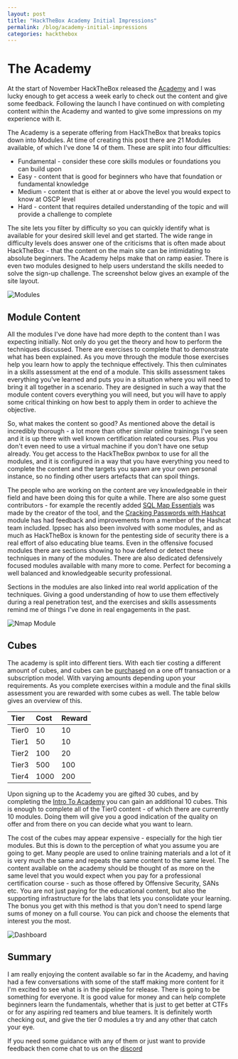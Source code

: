 ```yaml
---
layout: post
title: "HackTheBox Academy Initial Impressions"
permalink: /blog/academy-initial-impressions
categories: hackthebox
---
```


# The Academy

At the start of November HackTheBox released the [Academy](https://academy.hackthebox.eu) and I was lucky enough to get access a week early to check out the content and give some feedback. Following the launch I have continued on with completing content within the Academy and wanted to give some impressions on my experience with it.

The Academy is a seperate offering from HackTheBox that breaks topics down into Modules. At time of creating this post there are 21 Modules available, of which I've done 14 of them. These are split into four difficulties:
* Fundamental - consider these core skills modules or foundations you can build upon
* Easy - content that is good for beginners who have that foundation or fundamental knowledge
* Medium - content that is either at or above the level you would expect to know at OSCP level
* Hard - content that requires detailed understanding of the topic and will provide a challenge to complete

The site lets you filter by difficulty so you can quickly identify what is available for your desired skill level and get started. The wide range in difficulty levels does answer one of the criticisms that is often made about HackTheBox - that the content on the main site can be intimidating to absolute beginners. The Academy helps make that on ramp easier. There is even two modules designed to help users understand the skills needed to solve the sign-up challenge. The screenshot below gives an example of the site layout.

![Modules]({{site.url}}/assets/posts/modules.png)

## Module Content

All the modules I've done have had more depth to the content than I was expecting initially. Not only do you get the theory and how to perform the techniques discussed. There are exercises to complete that to demonstrate what has been explained. As you move through the module those exercises help you learn how to apply the technique effectively. This then culminates in a skills assessment at the end of a module. This skills assessment takes everything you've learned and puts you in a situation where you will need to bring it all together in a scenario. They are designed in such a way that the module content covers everything you will need, but you will have to apply some critical thinking on how best to apply them in order to achieve the objective. 

So, what makes the content so good? As mentioned above the detail is incredibly thorough - a lot more than other similar online trainings I've seen and it is up there with well known certification related courses. Plus you don't even need to use a virtual machine if you don't have one setup already. You get access to the HackTheBox pwnbox to use for all the modules, and it is configured in a way that you have everything you need to complete the content and the targets you spawn are your own personal instance, so no finding other users artefacts that can spoil things. 

The people who are working on the content are vey knowledgeable in their field and have been doing this for quite a while. There are also some guest contributors - for example the recently added [SQL Map Essentials](https://academy.hackthebox.eu/module/details/58) was made by the creator of the tool, and the [Cracking Passwords with Hashcat](https://academy.hackthebox.eu/module/details/20) module has had feedback and improvements from a member of the Hashcat team included. Ippsec has also been involved with some modules, and as much as HackTheBox is known for the pentesting side of security there is a real effort of also educating blue teams. Even in the offensive focused modules there are sections showing to how defend or detect these techniques in many of the modules. There are also dedicated defensively focused modules available with many more to come. Perfect for becoming a well balanced and knowledgeable security professional. 

Sections in the modules are also linked into real world application of the techniques. Giving a good understanding of how to use them effectively during a real penetration test, and the exercises and skills assessments remind me of things I've done in real engagements in the past. 

![Nmap Module]({{site.url}}/assets/posts/nmap-module.png)

## Cubes

The academy is split into different tiers. With each tier costing a different amount of cubes, and cubes can be [purchased](https://academy.hackthebox.eu/billing) on a one off transaction or a subscription model. With varying amounts depending upon your requirements. As you complete exercises within a module and the final skills assessment you are rewarded with some cubes as well. The table below gives an overview of this. 

| Tier  | Cost | Reward | 
|:------|:-----|:-------|
| Tier0 | 10   | 10     |
| Tier1 | 50   | 10     |
| Tier2 | 100  | 20     |
| Tier3 | 500  | 100    |
| Tier4 | 1000 | 200    |

Upon signing up to the Academy you are gifted 30 cubes, and by completing the [Intro To Academy](https://academy.hackthebox.eu/module/15) you can gain an additional 10 cubes. This is enough to complete all of the Tier0 content - of which there are currently 10 modules. Doing them will give you a good indication of the quality on offer and from there on you can decide what you want to learn. 

The cost of the cubes may appear expensive - especially for the high tier modules. But this is down to the perception of what you assume you are going to get. Many people are used to online training materials and a lot of it is very much the same and repeats the same content to the same level. The content available on the academy should be thought of as more on the same level that you would expect when you pay for a professional certification course - such as those offered by Offensive Security, SANs etc. You are not just paying for the educational content, but also the supporting infrastructure for the labs that lets you consolidate your learning. The bonus you get with this method is that you don't need to spend large sums of money on a full course. You can pick and choose the elements that interest you the most. 

![Dashboard]({{site.url}}/assets/posts/dashboard.png)

## Summary

I am really enjoying the content available so far in the Academy, and having had a few conversations with some of the staff making more content for it I'm excited to see what is in the pipeline for release. There is going to be something for everyone. It is good value for money and can help complete beginners learn the fundamentals, whether that is just to get better at CTFs or for any aspiring red teamers and blue teamers. It is definitely worth checking out, and give the tier 0 modules a try and any other that catch your eye. 

If you need some guidance with any of them or just want to provide feedback then come chat to us on the [discord](https://discord.gg/hackthebox)
